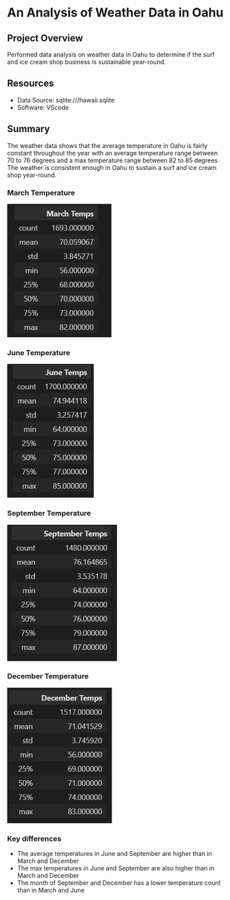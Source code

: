 # An Analysis of Weather Data in Oahu

## Project Overview
Performed data analysis on weather data in Oahu to determine if the surf and ice cream shop business is sustainable year-round.

## Resources
- Data Source: sqlite:///hawaii.sqlite
- Software: VScode

## Summary
The weather data shows that the average temperature in Oahu is fairly constant throughout the year with an average temperature range between 70 to 76 degrees and a max temperature range between 82 to 85 degrees.  The weather is consistent enough in Oahu to sustain a surf and ice cream shop year-round.
 
### March Temperature
![March_Temps](https://github.com/frlinh/surfs-up/blob/b7c89b8eb2e4e608599f5f33235eb76b13576b12/March%20Temps.png)

### June Temperature
![June_Temps](https://github.com/frlinh/surfs-up/blob/b7c89b8eb2e4e608599f5f33235eb76b13576b12/June%20Temps.png)

### September Temperature
![Sept_Temps](https://github.com/frlinh/surfs-up/blob/b7c89b8eb2e4e608599f5f33235eb76b13576b12/September%20Temps.png)

### December Temperature
![Dec_temps](https://github.com/frlinh/surfs-up/blob/b7c89b8eb2e4e608599f5f33235eb76b13576b12/December%20Temps.png)

### Key differences
- The average temperatures in June and September are higher than in March and December
- The max temperatures in June and September are also higher than in March and December
- The month of September and December has a lower temperature count than in March and June
